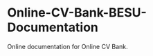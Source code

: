 Online-CV-Bank-BESU-Documentation
=================================

Online documentation for Online CV Bank.
